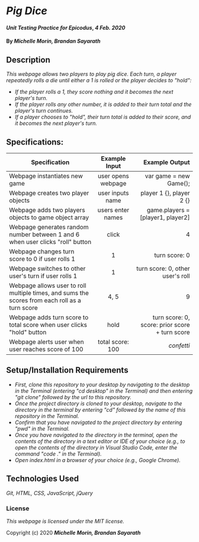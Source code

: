 # _Pig Dice_

#### _Unit Testing Practice for Epicodus_, _4 Feb. 2020_

#### By _**Michelle Morin, Brandan Sayarath**_

## Description

_This webpage allows two players to play pig dice. Each turn, a player repeatedly rolls a die until either a 1 is rolled or the player decides to "hold":_
* _If the player rolls a 1, they score nothing and it becomes the next player's turn._
* _If the player rolls any other number, it is added to their turn total and the player's turn continues._
* _If a player chooses to "hold", their turn total is added to their score, and it becomes the next player's turn._

## Specifications:


| Specification | Example Input | Example Output |
| ------------- |:-------------:| --------------:|
| Webpage instantiates new game | user opens webpage | var game = new Game(); |
| Webpage creates two player objects | user inputs name | player 1 {}, player 2 {} |
| Webpage adds two players objects to game object array | users enter names | game.players = [player1, player2] |
| Webpage generates random number between 1 and 6 when user clicks "roll" button | click | 4 |
| Webpage changes turn score to 0 if user rolls 1 | 1 | turn score: 0 |
| Webpage switches to other user's turn if user rolls 1 | 1 | turn score: 0, other user's roll |
| Webpage allows user to roll multiple times, and sums the scores from each roll as a turn score | 4, 5 | 9 |
| Webpage adds turn score to total score when user clicks "hold" button | hold | turn score: 0, score: prior score + turn score |
| Webpage alerts user when user reaches score of 100 | total score: 100 | *confetti* |

## Setup/Installation Requirements

* _First, clone this repository to your desktop by navigating to the desktop in the Terminal (entering "cd desktop" in the Terminal) and then entering "git clone" followed by the url to this repository._
* _Once the project directory is cloned to your desktop, navigate to the directory in the terminal by entering "cd" followed by the name of this repository in the Terminal._
* _Confirm that you have navigated to the project directory by entering "pwd" in the Terminal._
* _Once you have navigated to the directory in the terminal, open the contents of the directory in a text editor or IDE of your choice (e.g., to open the contents of the directory in Visual Studio Code, enter the command "code ." in the Terminal)._
* _Open index.html in a browser of your choice (e.g., Google Chrome)._

## Technologies Used

_Git, HTML, CSS, JavaScript, jQuery_

### License

*This webpage is licensed under the MIT license.*

Copyright (c) 2020 **_Michelle Morin, Brandan Sayarath_**
